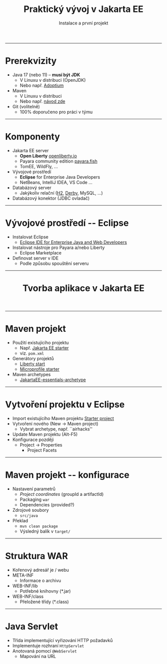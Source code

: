 <!-- .slide: class="section" -->

<header>
	<h1>Praktický vývoj v Jakarta EE</h1>
	<p>Instalace a první projekt</p>
</header>

---

# Prerekvizity
- Java 17 (nebo 11) – **musí být JDK**
	- V Linuxu v distribuci (OpenJDK)
	- Nebo např. [Adoptium](https://adoptium.net/temurin/releases/)
- Maven
	- V Linuxu v distribuci
	- Nebo např. [návod zde](https://openliberty.io/guides/maven-intro.html#installing-maven)
- Git (volitelně)
	- 100% doporučeno pro práci v týmu

---

# Komponenty
- Jakarta EE server
	- **Open Liberty** [openliberty.io](https://openliberty.io/)
	- Payara community edition [payara.fish](https://www.payara.fish/downloads/payara-platform-community-edition/)
	- TomEE, WildFly, ...
- Vývojové prostředí
	- **Eclipse** for Enterprise Java Developers
	- NetBeans, IntelliJ IDEA, VS Code ...
- Databázový server
	- Jakýkoliv relační ([H2](https://www.h2database.com), [Derby](https://db.apache.org/derby/), MySQL, ...)
- Databázový konektor (JDBC ovladač)

---

# Vývojové prostředí -- Eclipse
- Instalovat Eclipse
	- [Eclipse IDE for Enterprise Java and Web Developers](https://www.eclipse.org/downloads/packages/)
- Instalovat nástroje pro Payara a/nebo Liberty
	- Eclipse Marketplace
- Definovat server v IDE
	- Podle způsobu spouštění serveru

---

<!-- .slide: class="section" -->

<header>
	<h1>Tvorba aplikace v Jakarta EE</h1>
</header>

---

# Maven projekt
- Použití existujícího projektu
	- Např. [Jakarta EE starter](https://github.com/DIFS-Teaching/jakartaee-starter)
	- viz. `pom.xml`
- Generátory projektů
	- [Liberty start](https://openliberty.io/start/)
	- [Microprofile starter](https://start.microprofile.io/)
- Maven archetypes
	- [JakartaEE-essentials-archetype](https://github.com/AdamBien/JakartaEE-essentials-archetype)


---

# Vytvoření projektu v Eclipse
- Import existujícího Maven projektu [Starter project](https://github.com/DIFS-Teaching/jakartaee-starter)
- Vytvoření nového (New -> Maven project)
	- Vybrat archetype, např. ``airhacks''
- Update Maven projektu (Alt-F5) 
- Konfigurace později
	- Project -> Properties
		- Project Facets

---

# Maven projekt -- konfigurace
- Nastavení parametrů
	- *Project coordinates* (groupId a artifactId)
	- Packaging `war`
	- Dependencies (provided?)
- Zdrojové soubory
	- `src/java`
- Překlad
	- `mvn clean package`
	- Výsledný balík v `target/`

---

# Struktura WAR
- Kořenový adresář je / webu
- META-INF
	- Informace o archivu
- WEB-INF/lib
	- Potřebné knihovny (*.jar)
- WEB-INF/class
	- Přeložené třídy (*.class)

---

# Java Servlet
- Třída implementující vyřizování HTTP požadavků
- Implementuje rozhraní `HttpServlet`
- Anotovaná pomocí `@WebServlet`
	- Mapování na URL

